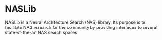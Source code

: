 # NASLib
 NASLib is a Neural Architecture Search (NAS) library. Its purpose is to facilitate NAS research for the community by providing interfaces to several state-of-the-art NAS search spaces
